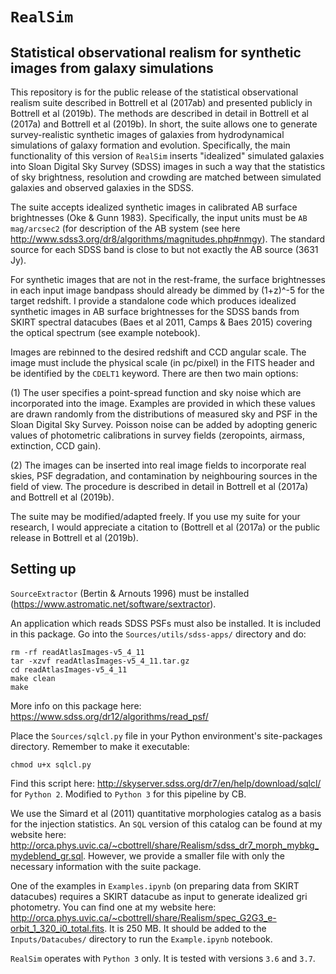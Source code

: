 # `RealSim`

## Statistical observational realism for synthetic images from galaxy simulations

This repository is for the public release of the statistical observational realism suite described in Bottrell et al (2017ab) and presented publicly in Bottrell et al (2019b). The methods are described in detail in Bottrell et al (2017a) and Bottrell et al (2019b). In short, the suite allows one to generate survey-realistic synthetic images of galaxies from hydrodynamical simulations of galaxy formation and evolution. Specifically, the main functionality of this version of `RealSim` inserts "idealized" simulated galaxies into Sloan Digital Sky Survey (SDSS) images in such a way that the statistics of sky brightness, resolution and crowding are matched between simulated galaxies and observed galaxies in the SDSS. 

The suite accepts idealized synthetic images in calibrated AB surface brightnesses (Oke & Gunn 1983). Specifically, the input units must be `AB mag/arcsec2` (for description of the AB system (see here http://www.sdss3.org/dr8/algorithms/magnitudes.php#nmgy). The standard source for each SDSS band is close to but not exactly the AB source (3631 Jy).

For synthetic images that are not in the rest-frame, the surface brightnesses in each input image bandpass should already be dimmed by (1+z)^-5 for the target redshift. I provide a standalone code which produces idealized synthetic images in AB surface brightnesses for the SDSS bands from SKIRT spectral datacubes (Baes et al 2011, Camps & Baes 2015) covering the optical spectrum (see example notebook).

Images are rebinned to the desired redshift and CCD angular scale. The image must include the physical scale (in pc/pixel) in the FITS header and be identified by the `CDELT1` keyword. There are then two main options:

(1) The user specifies a point-spread function and sky noise which are incorporated into the image. Examples are provided in which these values are drawn randomly from the distributions of measured sky and PSF in the Sloan Digital Sky Survey. Poisson noise can be added by adopting generic values of photometric calibrations in survey fields (zeropoints, airmass, extinction, CCD gain). 

(2) The images can be inserted into real image fields to incorporate real skies, PSF degradation, and contamination by neighbouring sources in the field of view. The procedure is described in detail in Bottrell et al (2017a) and Bottrell et al (2019b).

The suite may be modified/adapted freely. If you use my suite for your research, I would appreciate a citation to (Bottrell et al (2017a) or the public release in Bottrell et al (2019b).

## Setting up

`SourceExtractor` (Bertin & Arnouts 1996) must be installed (https://www.astromatic.net/software/sextractor).

An application which reads SDSS PSFs must also be installed. It is included in this package. Go into the `Sources/utils/sdss-apps/` directory and do:

    rm -rf readAtlasImages-v5_4_11
    tar -xzvf readAtlasImages-v5_4_11.tar.gz
    cd readAtlasImages-v5_4_11
    make clean
    make

More info on this package here: https://www.sdss.org/dr12/algorithms/read_psf/

Place the `Sources/sqlcl.py` file in your Python environment's site-packages directory. Remember to make it executable:

    chmod u+x sqlcl.py

Find this script here: http://skyserver.sdss.org/dr7/en/help/download/sqlcl/ for `Python 2`. Modified to `Python 3` for this pipeline by CB. 

We use the Simard et al (2011) quantitative morphologies catalog as a basis for the injection statistics. An `SQL` version of this catalog can be found at my website here: http://orca.phys.uvic.ca/~cbottrell/share/Realism/sdss_dr7_morph_mybkg_mydeblend_gr.sql. However, we provide a smaller file with only the necessary information with the suite package.

One of the examples in `Examples.ipynb` (on preparing data from SKIRT datacubes) requires a SKIRT datacube as input to generate idealized gri photometry. You can find one at my website here: http://orca.phys.uvic.ca/~cbottrell/share/Realism/spec_G2G3_e-orbit_1_320_i0_total.fits. It is 250 MB. It should be added to the `Inputs/Datacubes/` directory to run the `Example.ipynb` notebook.


`RealSim` operates with `Python 3` only. It is tested with versions `3.6` and `3.7`.


